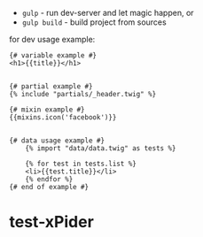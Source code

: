 
* `gulp` - run dev-server and let magic happen, or
* `gulp build` - build project from sources


for dev usage example:

	{# variable example #}
	<h1>{{title}}</h1>

	
	{# partial example #}
	{% include "partials/_header.twig" %}

	{# mixin example #}
	{{mixins.icon('facebook')}}


	{# data usage example #}
		{% import "data/data.twig" as tests %}
		
		{% for test in tests.list %}
		<li>{{test.title}}</li>
		{% endfor %}
	{# end of example #}
# test-xPider
